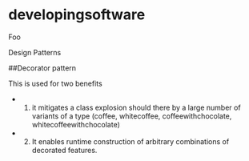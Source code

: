 developingsoftware
==================

Foo

Design Patterns

##Decorator pattern

This is used for two benefits

 - 1. it mitigates a class explosion should there by a large number of variants of a type (coffee, whitecoffee, coffeewithchocolate, whitecoffeewithchocolate)
 - 2. It enables runtime construction of arbitrary combinations of decorated features.
 
 
